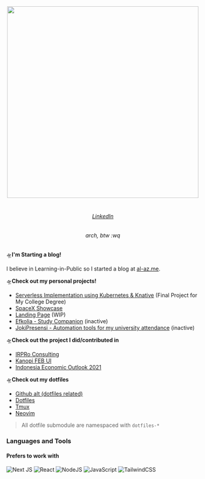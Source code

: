 
<div align="center">
	<img src="https://i.ibb.co/vJfv42h/image.png" width="500">
</div>
<h1 align="center"Syakhisk Al-Azm</h1>
<h6 align="center">
<a href="https://linkedin.com/syakhisk">LinkedIn</a>
</h6>
<h6 align="center">arch, btw :wq</h6>

🛸**I'm Starting a blog!**

I believe in Learning-in-Public so I started a blog at [al-az.me](https://al-az.me).

🛸**Check out my personal projects!**
- [Serverless Implementation using Kubernetes & Knative](https://github.com/syakhisk/proxmox-minikube-knative) (Final Project for My College Degree)
- [SpaceX Showcase](https://spacex-data-showcase.vercel.app)
- [Landing Page](https://landing-page-sakis.vercel.app) (WIP)
- [Efkolia - Study Companion](https://efkolia.sakis.me) (inactive)
- [JokiPresensi - Automation tools for my university attendance](https://absen.sakis.me) (inactive)

🛸**Check out the project I did/contributed in**
- [IRPRo Consulting](https://irproconsulting.com)
- [Kanopi FEB UI](https://kanopi-febui.com)
- [Indonesia Economic Outlook 2021](https://ieo-febui.com)

🛸**Check out my dotfiles**
- [Github alt (dotfiles related)](https://github.com/m42nk)
- [Dotfiles](https://github.com/m42nk/dotfiles)
- [Tmux](https://github.com/m42nk/dotfiles-tmux)
- [Neovim](https://github.com/m42nk/dotfiles-nvim)
> All dotfile submodule are namespaced with `dotfiles-*`

### Languages and Tools

#### Prefers to work with

<img alt="Next JS" src="https://img.shields.io/badge/next%20js%20-%23000000.svg?&style=for-the-badge&logo=next.js&logoColor=white"/> <img alt="React" src="https://img.shields.io/badge/react%20-%2320232a.svg?&style=for-the-badge&logo=react&logoColor=%2361DAFB"/> <img alt="NodeJS" src="https://img.shields.io/badge/node.js%20-%2343853D.svg?&style=for-the-badge&logo=node.js&logoColor=white"/> <img alt="JavaScript" src="https://img.shields.io/badge/javascript%20-%23323330.svg?&style=for-the-badge&logo=javascript&logoColor=%23F7DF1E"/>
<img alt="TailwindCSS" src="https://img.shields.io/badge/tailwindcss%20-%2338B2AC.svg?&style=for-the-badge&logo=tailwind-css&logoColor=white"/>
